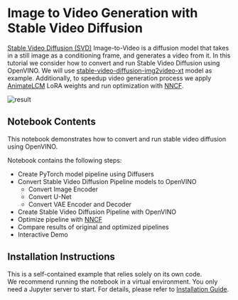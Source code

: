 # Image to Video Generation with Stable Video Diffusion

[Stable Video Diffusion (SVD)](https://stability.ai/stable-video) Image-to-Video is a diffusion model that takes in a still image as a conditioning frame, and generates a video from it. In this tutorial we consider how to convert and run Stable Video Diffusion using OpenVINO.
We will use [stable-video-diffusion-img2video-xt](https://huggingface.co/stabilityai/stable-video-diffusion-img2vid-xt) model as example. Additionally, to speedup video generation process we apply [AnimateLCM](https://arxiv.org/abs/2402.00769) LoRA weights and run optimization with [NNCF](https://github.com/openvinotoolkit/nncf/).

![result](https://github.com/openvinotoolkit/openvino_notebooks/assets/29454499/ae8a77b2-b5c9-45c5-a103-6e46c686739f)

## Notebook Contents

This notebook demonstrates how to convert and run stable video diffusion using OpenVINO.

Notebook contains the following steps:

- Create PyTorch model pipeline using Diffusers
- Convert Stable Video Diffusion Pipeline models to OpenVINO
  - Convert Image Encoder
  - Convert U-Net
  - Convert VAE Encoder and Decoder
- Create Stable Video Diffusion Pipeline with OpenVINO
- Optimize pipeline with [NNCF](https://github.com/openvinotoolkit/nncf/)
- Compare results of original and optimized pipelines
- Interactive Demo

## Installation Instructions

This is a self-contained example that relies solely on its own code.</br>
We recommend running the notebook in a virtual environment. You only need a Jupyter server to start.
For details, please refer to [Installation Guide](../../README.md).